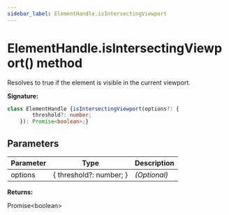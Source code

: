 ```yaml
---
sidebar_label: ElementHandle.isIntersectingViewport
---
```

# ElementHandle.isIntersectingViewport() method

Resolves to true if the element is visible in the current viewport.

**Signature:**

```typescript
class ElementHandle {isIntersectingViewport(options?: {
        threshold?: number;
    }): Promise<boolean>;}
```

## Parameters

|  Parameter | Type | Description |
|  --- | --- | --- |
|  options | { threshold?: number; } | <i>(Optional)</i> |

**Returns:**

Promise&lt;boolean&gt;

